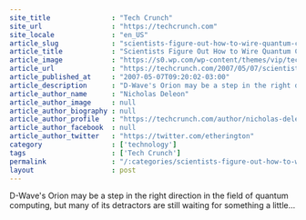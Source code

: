 ```yaml
---
site_title               : "Tech Crunch"
site_url                 : "https://techcrunch.com"
site_locale              : "en_US"
article_slug             : "scientists-figure-out-how-to-wire-quantum-computers"
article_title            : "Scientists Figure Out How to Wire Quantum Computers"
article_image            : "https://s0.wp.com/wp-content/themes/vip/techcrunch-2013/assets/images/techcrunch.opengraph.default.png"
article_url              : "https://techcrunch.com/2007/05/07/scientists-figure-out-how-to-wire-quantum-computers/"
article_published_at     : "2007-05-07T09:20:02-03:00"
article_description      : "D-Wave's Orion may be a step in the right direction in the field of quantum computing, but many of its detractors are still waiting for something a little..."
article_author_name      : "Nicholas Deleon"
article_author_image     : null
article_author_biography : null
article_author_profile   : "https://techcrunch.com/author/nicholas-deleon/"
article_author_facebook  : null
article_author_twitter   : "https://twitter.com/etherington"
category                 : ['technology']
tags                     : ['Tech Crunch']
permalink                : "/:categories/scientists-figure-out-how-to-wire-quantum-computers/"
layout                   : post
---
```


D-Wave's Orion may be a step in the right direction in the field of quantum computing, but many of its detractors are still waiting for something a little...
